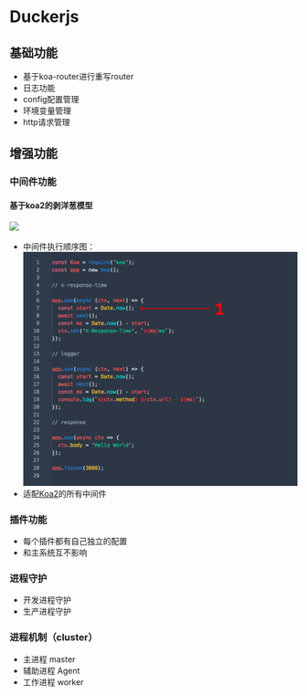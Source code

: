 # Duckerjs

## 基础功能

* 基于koa-router进行重写router
* 日志功能
* config配置管理
* 环境变量管理
* http请求管理

## 增强功能

### 中间件功能
#### 基于koa2的剥洋葱模型
![](https://camo.githubusercontent.com/d80cf3b511ef4898bcde9a464de491fa15a50d06/68747470733a2f2f7261772e6769746875622e636f6d2f66656e676d6b322f6b6f612d67756964652f6d61737465722f6f6e696f6e2e706e67)

*  中间件执行顺序图：
![](https://raw.githubusercontent.com/koajs/koa/a7b6ed0529a58112bac4171e4729b8760a34ab8b/docs/middleware.gif)
* 适配[Koa2](https://koa.bootcss.com/)的所有中间件

### 插件功能
* 每个插件都有自己独立的配置
* 和主系统互不影响

### 进程守护
* 开发进程守护
* 生产进程守护

### 进程机制（cluster）
* 主进程 master 
* 辅助进程 Agent 
* 工作进程 worker
